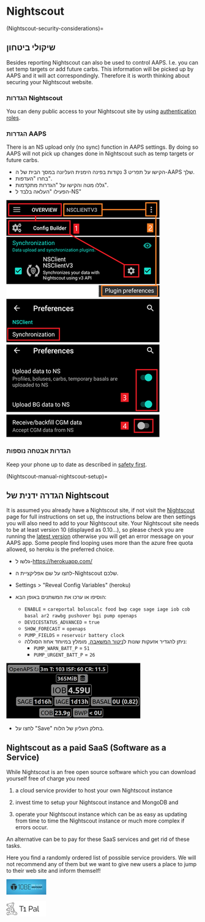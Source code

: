 # Nightscout

(Nightscout-security-considerations)=

## שיקולי ביטחון

Besides reporting Nightscout can also be used to control AAPS. I.e. you can set temp targets or add future carbs. This information will be picked up by AAPS and it will act correspondingly. Therefore it is worth thinking about securing your Nightscout website.

### הגדרות Nightscout

You can deny public access to your Nightscout site by using [authentication roles](https://nightscout.github.io/nightscout/security).

### הגדרות AAPS

There is an NS upload only (no sync) function in AAPS settings. By doing so AAPS will not pick up changes done in Nightscout such as temp targets or future carbs.

* הקישו על תפריט 3 נקודות בפינה הימנית העליונה במסך הבית של ה-AAPS שלך.
* בחרו "העדפות".
* גללו מטה והקישו על "הגדרות מתקדמות".
* הפעילו "העלאה בלבד ל-NS"

![Nightscout upload only](../images/NSsafety.png)

### הגדרות אבטחה נוספות

Keep your phone up to date as described in [safety first](../Getting-Started/Safety-first.md).

(Nightscout-manual-nightscout-setup)=

## הגדרה ידנית של Nightscout

It is assumed you already have a Nightscout site, if not visit the [Nightscout](http://nightscout.github.io/nightscout/new_user/) page for full instructions on set up, the instructions below are then settings you will also need to add to your Nightscout site. Your Nightscout site needs to be at least version 10 (displayed as 0.10...), so please check you are running the [latest version](https://nightscout.github.io/update/update/#updating-your-site-to-the-latest-version) otherwise you will get an error message on your AAPS app. Some people find looping uses more than the azure free quota allowed, so heroku is the preferred choice.

* גלשו ל-https://herokuapp.com/

* לחצו על שם אפליקציית ה-Nightscout שלכם.

* Settings > "Reveal Config Variables" (heroku)

* הוסיפו או ערכו את המשתנים באופן הבא:
  
  * `ENABLE` = `careportal boluscalc food bwp cage sage iage iob cob basal ar2 rawbg pushover bgi pump openaps`
  * `DEVICESTATUS_ADVANCED` = `true`
  * `SHOW_FORECAST` = `openaps`
  * `PUMP_FIELDS` = `reservoir battery clock`
  * ניתן להגדיר אזעקות שונות ל[ניטור המשאבה](https://github.com/nightscout/cgm-remote-monitor#pump-pump-monitoring), מומלץ במיוחד אחוז הסוללה: 
    * `PUMP_WARN_BATT_P` = `51`
    * `PUMP_URGENT_BATT_P` = `26` 

![Azure](../images/nightscout1.png)

* לחצו על "Save" בחלק העליון של הלוח.

## Nightscout as a paid SaaS (Software as a Service)

While Nightscout is an free open source software which you can download yourself free of charge you need

1. a cloud service provider to host your own Nightscout instance

2. invest time to setup your Nightscout instance and MongoDB and

3. operate your Nightscout instance which can be as easy as updating from time to time the Nightscout instance or much more complex if errors occur.

An alternative can be to pay for these SaaS services and get rid of these tasks.

Here you find a randomly ordered list of possible service providers. We will not recommend any of them but we want to give new users a place to jump to their web site and inform themself!

[![ns.10be.de](../images/ns.10be.de-logo_halb_klein.jpg)](https://ns.10be.de/en/index.html)

[![T1Pal](../images/t1_pal_bear_bw.png)](https://t1pal.com/)
